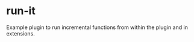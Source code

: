run-it
======

Example plugin to run incremental functions from within the plugin and in extensions.
